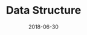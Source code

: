 ---
title: "Data Structure"
collection: courses
permalink: /courses/Data Structure
venue: "ShanghaiTech University"
date: 2018-06-30
location: "Shanghai, China"
---